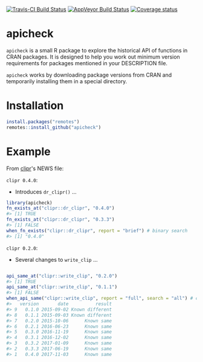 
<!-- README.md is generated from README.Rmd. Please edit that file -->
[![Travis-CI Build Status](https://travis-ci.org/hughjonesd/apicheck.svg?branch=master)](https://travis-ci.org/hughjonesd/apicheck) [![AppVeyor Build Status](https://ci.appveyor.com/api/projects/status/github/hughjonesd/apicheck?branch=master&svg=true)](https://ci.appveyor.com/project/hughjonesd/apicheck) [![Coverage status](https://codecov.io/gh/hughjonesd/apicheck/branch/master/graph/badge.svg)](https://codecov.io/github/hughjonesd/apicheck?branch=master)

apicheck
========

`apicheck` is a small R package to explore the historical API of functions in CRAN packages. It is designed to help you work out minimum version requirements for packages mentioned in your DESCRIPTION file.

`apicheck` works by downloading package versions from CRAN and temporarily installing them in a special directory.

Installation
============

``` r
install.packages("remotes") 
remotes::install_github("apicheck")
```

Example
=======

From [clipr](https://github.com/mdlincoln/clipr/)'s NEWS file:

`clipr 0.4.0`:

-   Introduces `dr_clipr()` ...

``` r
library(apicheck)
fn_exists_at("clipr::dr_clipr", "0.4.0")
#> [1] TRUE
fn_exists_at("clipr::dr_clipr", "0.3.3")
#> [1] FALSE
when_fn_exists("clipr::dr_clipr", report = "brief") # binary search
#> [1] "0.4.0"
```

`clipr 0.2.0`:

-   Several changes to `write_clip` ...

``` r

api_same_at("clipr::write_clip", "0.2.0")
#> [1] TRUE
api_same_at("clipr::write_clip", "0.1.1")
#> [1] FALSE
when_api_same("clipr::write_clip", report = "full", search = "all") # check all versions
#>   version       date          result
#> 9   0.1.0 2015-09-02 Known different
#> 8   0.1.1 2015-09-03 Known different
#> 7   0.2.0 2015-10-06      Known same
#> 6   0.2.1 2016-06-23      Known same
#> 5   0.3.0 2016-11-19      Known same
#> 4   0.3.1 2016-12-02      Known same
#> 3   0.3.2 2017-01-09      Known same
#> 2   0.3.3 2017-06-19      Known same
#> 1   0.4.0 2017-11-03      Known same
```

